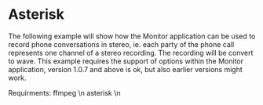 # Asterisk
The following example will show how the Monitor application can be used to record phone conversations in stereo, 
ie. each party of the phone call represents one channel of a stereo recording. The recording will be convert to wave.
This example requires the support of options within the Monitor application, version 1.0.7 and above is ok, but also earlier versions might work.

Requirments:
ffmpeg \n
asterisk \n
